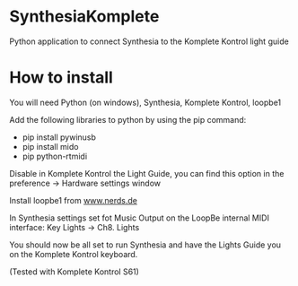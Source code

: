 # SynthesiaKomplete
Python application to connect Synthesia to the Komplete Kontrol light guide

# How to install
You will need Python (on windows), Synthesia, Komplete Kontrol, loopbe1

Add the following libraries to python by using the pip command:

- pip install pywinusb
- pip install mido
- pip python-rtmidi

Disable in Komplete Kontrol the Light Guide, you can find this option in the preference -> Hardware settings window

Install loopbe1 from www.nerds.de

In Synthesia settings set fot Music Output on the LoopBe internal MIDI interface:
Key Lights -> Ch8. Lights

You should now be all set to run Synthesia and have the Lights Guide you on the Komplete Kontrol keyboard.

(Tested with Komplete Kontrol S61)
